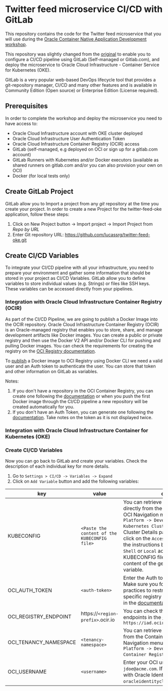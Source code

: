 # Twitter feed microservice CI/CD with GitLab

This repository contains the code for the Twitter feed microservice that you will use during the [Oracle Container Native Application Development workshop](http://oracle.github.io/learning-library/workshops/container-native-development).

This repository was slightly changed from the [original](https://github.com/chipbaber/twitter-feed-oke) to enable you to configure a CI/CD pipeline using GitLab (Self-managed or Gitlab.com), and deploy the microservice to Oracle Cloud Infrastructure - Container Service for Kubernetes (OKE).

GitLab is a very popular web-based DevOps lifecycle tool that provides a git-repository manager, CI/CD and many other features and is available in Community Edition (Open source) or Enterprise Edition (License required).

## Prerequisites

In order to complete the workshop and deploy the microservice you need to have access to:

* Oracle Cloud Infrastructure account with OKE cluster deployed
* Oracle Cloud Infrastructure User Authentication Token
* Oracle Cloud Infrastructure Container Registry (OCIR) access
* GitLab (self-managed, e.g deployed on OCI or sign up for a gitlab.com account)
* GitLab Runners with Kubernetes and/or Docker executors (available as shared runners on gitlab.com and/or you can also provision your own on OCI)
* Docker (for local tests only)

## Create GitLab Project

GitLab allow you to Import a project from any *git* repository at the time you create your project.
In order to create a new Project for the twitter-feed-oke application, follow these steps:

1. Click on New Project button -> Import project -> Import Project from *Repo by URL*
2. Enter Git repository URL: https://github.com/lucassrg/twitter-feed-oke.git

## Create CI/CD Variables

To integrate your CI/CD pipeline with all your infrastructure, you need to prepare your environment and gather some information that should be stored in your project as CI/CD Variables. GitLab allow you to define variables to store individual values (e.g. Strings) or files like SSH keys. These variables can be accessed directly from your pipelines.

### Integration with Oracle Cloud Infrastructure Container Registry (OCIR)

As part of the CI/CD Pipeline, we are going to publish a Docker Image into the OCIR repository. Oracle Cloud Infrastructure Container Registry (OCIR) is an Oracle-managed registry that enables you to store, share, and manage development artifacts like Docker images. You can create a public or private registry and then use the Docker V2 API and/or Docker CLI for pushing and pulling Docker images. You can check the requirements for creating the registry on the [OCI Registry documentation](https://docs.oracle.com/en-us/iaas/Content/Registry/Concepts/registryprerequisites.htm).

To [publish](https://docs.oracle.com/en-us/iaas/Content/Registry/Tasks/registrypushingimagesusingthedockercli.htm) a Docker image to OCI Registry using Docker CLI we need a valid user and an Auth token to authenticate the user. You can store that token and other information on GitLab as variables. 

Notes:

1. If you don't have a repository in the OCI Container Registry, you can create one following the [documentation](https://docs.oracle.com/en-us/iaas/Content/Registry/Tasks/registrycreatingarepository.htm) or when you push the first Docker image through the CI/CD pipeline a new repository will be created automatically for you.
2. If you don't have an Auth Token, you can generate one following the [documentation](https://docs.oracle.com/en-us/iaas/Content/Registry/Tasks/registrygettingauthtoken.htm). Take notes on the token as it is not displayed twice.

### Integration with Oracle Cloud Infrastructure Container for Kubernetes (OKE)


### Create CI/CD Variables

Now you can go back to GitLab and create your variables. Check the description of each individual key for more details.

1. Go to `Settings > CI/CD -> Variables -> Expand`
2. Click on `Add Variable` button and add the following variables:

|key|value|description|
|--|--|--|
|KUBECONFIG|`<Paste the content of the KUBECONFIG file>`|You can retrieve the KUBECONFIG file directly from the OCI Console. Go to the OCI Navigation menu `-> Solutions and Platform -> Developer Services -> Kubernetes Clusters`. Then, open-up the Cluster Details page of your cluster and click on the `Access Cluster` button. Follow the instructions based on either `Cloud Shell` or `Local` access to generate the KUBECONFIG file. Finnally, copy the content of the generated file into the variable.|
|OCI_AUTH_TOKEN|`<auth-token>`| Enter the Auth token previously created. Make sure you follow security best practices to restrict access to your user to a specific registry and services. More details in the [documentation](https://docs.oracle.com/en-us/iaas/Content/Registry/Concepts/registrypolicyrepoaccess.htm). |
|OCI_REGISTRY_ENDPOINT|https://`<region-prefix>`.ocir.io|You can check the list of available endpoints in the [documentation](https://docs.oracle.com/en-us/iaas/Content/Registry/Concepts/registryprerequisites.htm#regional-availability). E.g `https://iad.ocir.io`|
|OCI_TENANCY_NAMESPACE|`<tenancy-namespace>`|You can retrieve the namespace directly from the Container Registry. Go to the OCI Navigation menu `-> Solutions and Platform -> Developer Services -> Container Registry`.|
|OCI_USERNAME|`<username>`| Enter your OCI username, e.g. `jdoe@acme.com`. If your tenancy is federated with Oracle Identity Cloud Service, use `oracleidentitycloudservice/jdoe@acme.com`.|
